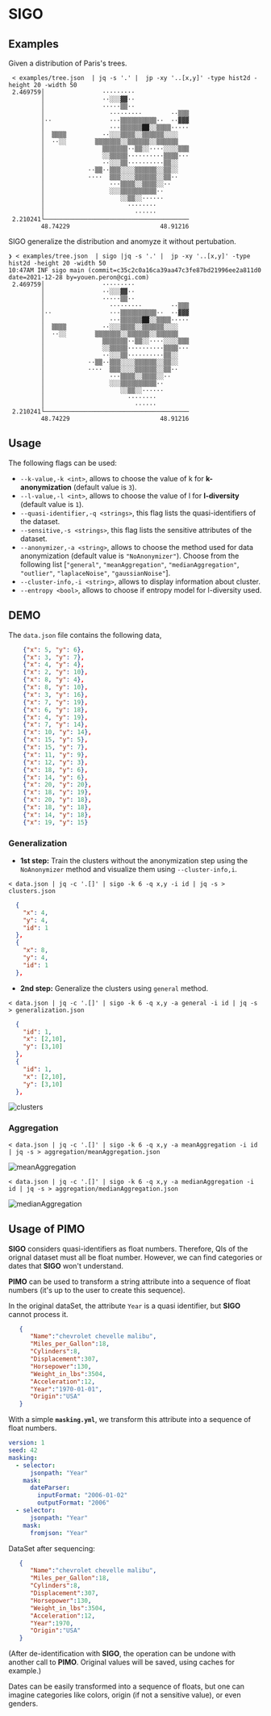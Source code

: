 # SIGO

## Examples

Given a distribution of Paris's trees.

```console
 < examples/tree.json  | jq -s '.' |  jp -xy '..[x,y]' -type hist2d -height 20 -width 50
 2.469759│                ·········
         │                ··░░░▓▓··
         │                ·····▒▒··
         │                  ·········        ··▒▒▒
         │··                ···▒▒▒▒▒▒▒▒▒▒··  ··▓▓▓
         │                  ···▒▒▒▒▒▒██░░▒▒▒▒·····
         │  ▒▒▒▒          ··░░░▒▒▒▒░░▒▒▒▒▒▒░░░░
         │  ··░░        ▒▒▒▒▒▒▒░░▒▒▒▒▒▒░░▒▒▒▒▒▒
         │                ▒▒▒▒▒▒▒··▒▒░░····░░░░▒▒▒
         │                ░░▒▒▒▒▒··········▒▒▒▒···
         │                ··░░░▒▒··········▒▒░░
         │            ··▒▒··▒▒▒░░░░▒▒▒▒▒▒░░▒▒░░
         │            ····  ▒▒▒░░░░▒▒▒▒▒▒░░▒▒··
         │                  ···▒▒▒▒░░▒▒▒▒░░··
         │                  ░░░▒▒▒▒▒▒▒▒▒▒··
         │                     ░░▒▒░░······
         │                       ········
         │                         ······
 2.210241└────────────────────────────────────────
         48.74229                         48.91216
```

SIGO generalize the distribution and anomyze it without pertubation.

```console
❯ < examples/tree.json  | sigo |jq -s '.' |  jp -xy '..[x,y]' -type hist2d -height 20 -width 50
10:47AM INF sigo main (commit=c35c2c0a16ca39aa47c3fe87bd21996ee2a811d0 date=2021-12-28 by=youen.peron@cgi.com)
 2.469759│                ·········
         │                ··░░░▓▓··
         │                ·····▒▒··
         │                  ·········        ··▒▒▒
         │··                ···▒▒▒▒▒▒▒▒▒▒··  ··▓▓▓
         │                  ···▒▒▒▒▒▒██░░▒▒▒▒·····
         │  ▒▒▒▒          ··░░░▒▒▒▒░░▒▒▒▒▒▒░░░░
         │  ··░░        ▒▒▒▒▒▒▒░░▒▒▒▒▒▒░░▒▒▒▒▒▒
         │                ▒▒▒▒▒▒▒··▒▒░░····░░░░▒▒▒
         │                ░░▒▒▒▒▒··········▒▒▒▒···
         │                ··░░░▒▒··········▒▒░░
         │            ··▒▒··▒▒▒░░░░▒▒▒▒▒▒░░▒▒░░
         │            ····  ▒▒▒░░░░▒▒▒▒▒▒░░▒▒··
         │                  ···▒▒▒▒░░▒▒▒▒░░··
         │                  ░░░▒▒▒▒▒▒▒▒▒▒··
         │                     ░░▒▒░░······
         │                       ········
         │                         ······
 2.210241└────────────────────────────────────────
         48.74229                         48.91216
```

## Usage

The following flags can be used:

- `--k-value,-k <int>`, allows to choose the value of k for **k-anonymization** (default value is `3`).
- `--l-value,-l <int>`, allows to choose the value of l for **l-diversity** (default value is `1`).
- `--quasi-identifier,-q <strings>`, this flag lists the quasi-identifiers of the dataset.
- `--sensitive,-s <strings>`, this flag lists the sensitive attributes of the dataset.
- `--anonymizer,-a <string>`, allows to choose the method used for data anonymization (default value is `"NoAnonymizer"`). Choose from the following list [`"general"`, `"meanAggregation"`, `"medianAggregation"`, `"outlier"`, `"laplaceNoise"`, `"gaussianNoise"`].
- `--cluster-info,-i <string>`, allows to display information about cluster.
- `--entropy <bool>`, allows to choose if entropy model for l-diversity used.

## DEMO

The `data.json` file contains the following data,

```json
    {"x": 5, "y": 6},
    {"x": 3, "y": 7},
    {"x": 4, "y": 4},
    {"x": 2, "y": 10},
    {"x": 8, "y": 4},
    {"x": 8, "y": 10},
    {"x": 3, "y": 16},
    {"x": 7, "y": 19},
    {"x": 6, "y": 18},
    {"x": 4, "y": 19},
    {"x": 7, "y": 14},
    {"x": 10, "y": 14},
    {"x": 15, "y": 5},
    {"x": 15, "y": 7},
    {"x": 11, "y": 9},
    {"x": 12, "y": 3},
    {"x": 18, "y": 6},
    {"x": 14, "y": 6},
    {"x": 20, "y": 20},
    {"x": 18, "y": 19},
    {"x": 20, "y": 18},
    {"x": 18, "y": 18},
    {"x": 14, "y": 18},
    {"x": 19, "y": 15}
```

### Generalization

- **1st step:**
  Train the clusters without the anonymization step using the `NoAnonymizer` method and visualize them using `--cluster-info,i`.

```console
< data.json | jq -c '.[]' | sigo -k 6 -q x,y -i id | jq -s > clusters.json
```

```json
  {
    "x": 4,
    "y": 4,
    "id": 1
  },
  {
    "x": 8,
    "y": 4,
    "id": 1
  },
```

- **2nd step:**
  Generalize the clusters using `general` method.

```console
< data.json | jq -c '.[]' | sigo -k 6 -q x,y -a general -i id | jq -s > generalization.json
```

```json
  {
    "id": 1,
    "x": [2,10],
    "y": [3,10]
  },
  {
    "id": 1,
    "x": [2,10],
    "y": [3,10]
  },
```

![clusters](./examples/demo/clusters.png)

### Aggregation

```console
< data.json | jq -c '.[]' | sigo -k 6 -q x,y -a meanAggregation -i id | jq -s > aggregation/meanAggregation.json
```

![meanAggregation](./examples/demo/aggregation/meanAggregation.png)

```console
< data.json | jq -c '.[]' | sigo -k 6 -q x,y -a medianAggregation -i id | jq -s > aggregation/medianAggregation.json
```

![medianAggregation](./examples/demo/aggregation/medianAggregation.png)

## Usage of **PIMO**

**SIGO** considers quasi-identifiers as float numbers. Therefore, QIs of the orignal dataset must all be float number.
However, we can find categories or dates that **SIGO** won't understand.

**PIMO** can be used to transform a string attribute into a sequence of float numbers (it's up to the user to create this sequence).

In the original dataSet, the attribute `Year` is a quasi identifier, but **SIGO** cannot process it.

```json
   {
      "Name":"chevrolet chevelle malibu",
      "Miles_per_Gallon":18,
      "Cylinders":8,
      "Displacement":307,
      "Horsepower":130,
      "Weight_in_lbs":3504,
      "Acceleration":12,
      "Year":"1970-01-01",
      "Origin":"USA"
   }
```

With a simple **`masking.yml`**, we transform this attribute into a sequence of float numbers.

```yml
version: 1
seed: 42
masking:
  - selector:
      jsonpath: "Year"
    mask:
      dateParser:
        inputFormat: "2006-01-02"
        outputFormat: "2006"
  - selector:
      jsonpath: "Year"
    mask:
      fromjson: "Year"

```

DataSet after sequencing:

```json
   {
      "Name":"chevrolet chevelle malibu",
      "Miles_per_Gallon":18,
      "Cylinders":8,
      "Displacement":307,
      "Horsepower":130,
      "Weight_in_lbs":3504,
      "Acceleration":12,
      "Year":1970,
      "Origin":"USA"
   }
```

(After de-identification with **SIGO**, the operation can be undone with another call to **PIMO**. Original values will be saved, using caches for example.)

Dates can be easily transformed into a sequence of floats, but one can imagine categories like colors, origin (if not a sensitive value), or even genders.

